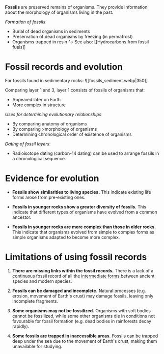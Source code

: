 **Fossils** are <span class="hi-green">preserved remains of organisms</span>. They provide information about the morphology of organisms living in the past.

*Formation of fossils*:
- Burial of dead organisms in <span class="hi-blue">sediments</span>
- Preservation of dead organisms by <span class="hi-blue">freezing</span> (in permafrost)
- Organisms <span class="hi-blue">trapped in resin</span>
↪️ See also: [[Hydrocarbons from fossil fuels]]

# Fossil records and evolution
For fossils found in sedimentary rocks:
![[fossils_sediment.webp|350]]

Comparing layer 1 and 3, layer 1 consists of fossils of organisms that:
- Appeared later on Earth
- More complex in structure

*Uses for determining evolutionary relationships*:
- By comparing <span class="hi-blue">anatomy</span> of organisms
- By comparing <span class="hi-blue">>morphology</span> of organisms
- Determining <span class="hi-blue">chronological order of existence</span> of organisms

*Dating of fossil layers*:
- <span class="hi-blue">Radioisotope dating</span> (carbon-14 dating) can be used to arrange fossils in a chronological sequence.

# Evidence for evolution
- **Fossils show similarities to living species.**
  This indicate <span class="hi-green">existing life forms arose from pre-existing ones</span>.

- **Fossils in younger rocks show a greater diversity of fossils.**
  This indicate that <span class="hi-green">different types of organisms have evolved from a common ancestor</span>.

- **Fossils in younger rocks are more complex than those in older rocks.**
  This indicate that <span class="hi-green">organisms evolved from simple to complex forms</span> as simple organisms adapted to become more complex.

# Limitations of using fossil records
1. **There are missing links within the fossil records.**
   There is a <span class="hi-green">lack of a continuous fossil record of all the <u>intermediate forms</u></span> between ancient species and modern species.

2. **Fossils can be damaged and incomplete.**
   Natural processes (e.g. erosion, movement of Earth's crust) may damage fossils, leaving only <span class="hi-blue">incomplete fragments</span>.

3. **Some organisms may not be fossilized.**
   <span class="hi-green">Organisms with soft bodies cannot be fossilized</span>, while some other organisms die in conditions not favourable for fossil formation (e.g. dead bodies in rainforests decay rapidly).

4. **Some fossils are trapped in inaccessible areas.**
   Fossils can be trapped deep under the sea due to the movement of Earth's crust, making them unavailable for studying.
